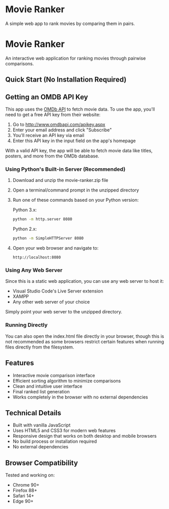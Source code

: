 # Movie Ranker  

A simple web app to rank movies by comparing them in pairs.

# Movie Ranker

An interactive web application for ranking movies through pairwise comparisons.

## Quick Start (No Installation Required)

## Getting an OMDB API Key

This app uses the [OMDb API](http://www.omdbapi.com/) to fetch movie data. To use the app, you'll need to get a free API key from their website:

1. Go to http://www.omdbapi.com/apikey.aspx
2. Enter your email address and click "Subscribe"
3. You'll receive an API key via email 
4. Enter this API key in the input field on the app's homepage

With a valid API key, the app will be able to fetch movie data like titles, posters, and more from the OMDb database.

### Using Python's Built-in Server (Recommended)

1. Download and unzip the movie-ranker.zip file
2. Open a terminal/command prompt in the unzipped directory
3. Run one of these commands based on your Python version:

   Python 3.x:
   ```bash
   python -m http.server 8080
   ```

   Python 2.x:
   ```bash
   python -m SimpleHTTPServer 8080
   ```

4. Open your web browser and navigate to:
   ```
   http://localhost:8080
   ```

### Using Any Web Server

Since this is a static web application, you can use any web server to host it:

- Visual Studio Code's Live Server extension
- XAMPP
- Any other web server of your choice

Simply point your web server to the unzipped directory.

### Running Directly

You can also open the index.html file directly in your browser, though this is not recommended as some browsers restrict certain features when running files directly from the filesystem.

## Features

- Interactive movie comparison interface
- Efficient sorting algorithm to minimize comparisons
- Clean and intuitive user interface
- Final ranked list generation
- Works completely in the browser with no external dependencies

## Technical Details

- Built with vanilla JavaScript
- Uses HTML5 and CSS3 for modern web features
- Responsive design that works on both desktop and mobile browsers
- No build process or installation required
- No external dependencies

## Browser Compatibility

Tested and working on:
- Chrome 90+
- Firefox 88+
- Safari 14+
- Edge 90+


